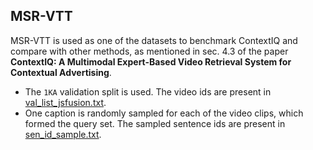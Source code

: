 ## MSR-VTT

MSR-VTT is used as one of the datasets to benchmark ContextIQ and compare with other methods, as mentioned in sec. 4.3 of the paper **ContextIQ: A Multimodal Expert-Based Video Retrieval System for Contextual Advertising**.

* The `1KA` validation split is used. The video ids are present in [val_list_jsfusion.txt](val_list_jsfusion.txt).
* One caption is randomly sampled for each of the video clips, which formed the query set. The sampled sentence ids are present in [sen_id_sample.txt](sen_id_sample.txt).
